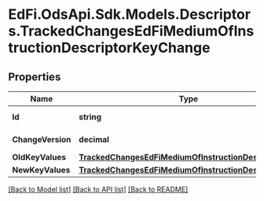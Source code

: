 # EdFi.OdsApi.Sdk.Models.Descriptors.TrackedChangesEdFiMediumOfInstructionDescriptorKeyChange

## Properties

Name | Type | Description | Notes
------------ | ------------- | ------------- | -------------
**Id** | **string** | Resource identifier | [optional] 
**ChangeVersion** | **decimal** | Change version | [optional] 
**OldKeyValues** | [**TrackedChangesEdFiMediumOfInstructionDescriptorKey**](TrackedChangesEdFiMediumOfInstructionDescriptorKey.md) |  | [optional] 
**NewKeyValues** | [**TrackedChangesEdFiMediumOfInstructionDescriptorKey**](TrackedChangesEdFiMediumOfInstructionDescriptorKey.md) |  | [optional] 

[[Back to Model list]](../README.md#documentation-for-models) [[Back to API list]](../README.md#documentation-for-api-endpoints) [[Back to README]](../README.md)


